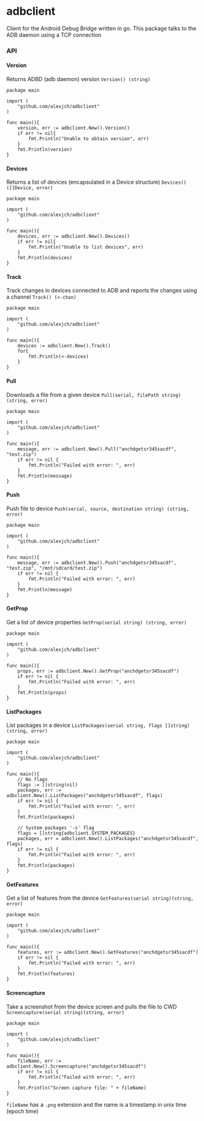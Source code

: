 # adbclient

Client for the Android Debug Bridge written in go. This package talks to the ADB daemon using a TCP connection 

### API

#### Version
Returns ADBD (adb daemon) version ```Version() (string)```

```
package main

import (
    "github.com/alexjch/adbclient"
)

func main(){
    version, err := adbclient.New().Version()
    if err != nil{
        fmt.Println("Unable to obtain version", err)
    }
    fmt.Println(version)
}
```

#### Devices

Returns a list of devices (encapsulated in a Device structure) ```Devices() ([]Device, error)```

```
package main

import (
    "github.com/alexjch/adbclient"
)

func main(){
    devices, err := adbclient.New().Devices()
    if err != nil{
        fmt.Println("Unable to list devices", err)
    }
    fmt.Println(devices)
}
```

#### Track

Track changes in devices connected to ADB and reports the changes using a channel ```Track() (<-chan)```

```
package main

import (
    "github.com/alexjch/adbclient"
)

func main(){
    devices := adbclient.New().Track()
    for{
        fmt.Println(<-devices)
    }
}
```


#### Pull

Downloads a file from a given device ```Pull(serial, filePath string) (string, error)```

```
package main

import (
    "github.com/alexjch/adbclient"
)

func main(){
    message, err := adbclient.New().Pull("anchdgetsr345sacdf", "test.zip")
    if err != nil {
        fmt.Println("Failed with error: ", err)
    }
    fmt.Println(message)
}
```


#### Push

Push file to device ```Push(serial, source, destination string) (string, error)```

```
package main

import (
    "github.com/alexjch/adbclient"
)

func main(){
    message, err := adbclient.New().Push("anchdgetsr345sacdf", "test.zip", "/mnt/sdcard/test.zip")
    if err != nil {
        fmt.Println("Failed with error: ", err)
    }
    fmt.Println(message)
}
```


#### GetProp

Get a list of device properties ```GetProp(serial string) (string, error)```

```
package main

import (
    "github.com/alexjch/adbclient"
)

func main(){
    props, err := adbclient.New().GetProp("anchdgetsr345sacdf")
    if err != nil {
        fmt.Println("Failed with error: ", err)
    }
    fmt.Println(props)
}
```


#### ListPackages 

List packages in a device ```ListPackages(serial string, flags []string) (string, error)```

```
package main

import (
    "github.com/alexjch/adbclient"
)

func main(){
    // No flags
    flags := []string(nil)
    packages, err := adbclient.New().ListPackages("anchdgetsr345sacdf", flags)
    if err != nil {
        fmt.Println("Failed with error: ", err)
    }
    fmt.Println(packages)
    
    // System packages '-s' flag
    flags = []string{adbclient.SYSTEM_PACKAGES}
    packages, err = adbclient.New().ListPackages("anchdgetsr345sacdf", flags)
    if err != nil {
        fmt.Println("Failed with error: ", err)
    }
    fmt.Println(packages)   
}
```


#### GetFeatures

Get a list of features from the device ```GetFeatures(serial string)(string, error)```

```
package main

import (
    "github.com/alexjch/adbclient"
)

func main(){
    features, err := adbclient.New().GetFeatures("anchdgetsr345sacdf")
    if err != nil {
        fmt.Println("Failed with error: ", err)
    }
    fmt.Println(features)
}
```


#### Screencapture

Take a screenshot from the device screen and pulls the file to CWD ```Screencapture(serial string)(string, error)```
```
package main

import (
    "github.com/alexjch/adbclient"
)

func main(){
    fileName, err := adbclient.New().Screencapture("anchdgetsr345sacdf")
    if err != nil {
        fmt.Println("Failed with error: ", err)
    }
    fmt.Println("Screen capture file: " + fileName)
}
```

```fileName``` has a ```.png``` extension and the name is a timestamp in unix time (epoch time)

   

